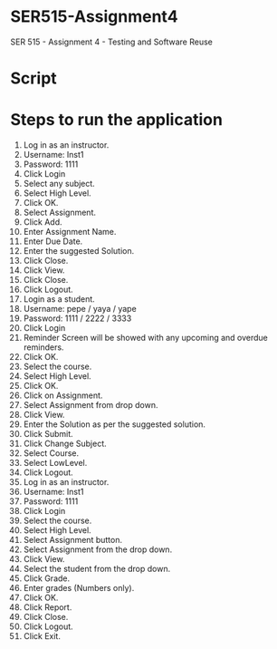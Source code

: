 # SER515-Assignment4
SER 515 - Assignment 4 - Testing and Software Reuse

# Script
# Steps to run the application
1. Log in as an instructor.
2. Username: Inst1
3. Password: 1111
4. Click Login
5. Select any subject.
6. Select High Level.
7. Click OK.
8. Select Assignment.
9. Click Add.
10. Enter Assignment Name.
11. Enter Due Date.
12. Enter the suggested Solution.
13. Click Close.
14. Click View.
15. Click Close.
16. Click Logout.
17. Login as a student.
18. Username: pepe / yaya / yape
19. Password: 1111 / 2222 / 3333
20. Click Login
21. Reminder Screen will be showed with any upcoming and overdue reminders.
22. Click OK.
23. Select the course.
24. Select High Level.
25. Click OK.
26. Click on Assignment.
27. Select Assignment from drop down.
28. Click View.
29. Enter the Solution as per the suggested solution.
30. Click Submit.
31. Click Change Subject.
32. Select Course.
33. Select LowLevel.
34. Click Logout.
35. Log in as an instructor.
36. Username: Inst1
37. Password: 1111
38. Click Login
39. Select the course.
40. Select High Level.
41. Select Assignment button.
42. Select Assignment from the drop down.
43. Click View.
44. Select the student from the drop down.
45. Click Grade.
46. Enter grades (Numbers only).
47. Click OK.
48. Click Report.
49. Click Close.
50. Click Logout.
51. Click Exit.
